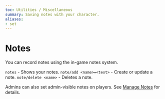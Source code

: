```yaml
---
toc: Utilities / Miscellaneous
summary: Saving notes with your character.
aliases:
- set
---
```

# Notes

You can record notes using the in-game notes system.

`notes` - Shows your notes.
`note/add <name>=<text>` - Create or update a note.
`note/delete <name>` - Deletes a note.

Admins can also set admin-visible notes on players.  See [Manage Notes](/help/manage_notes) for details.